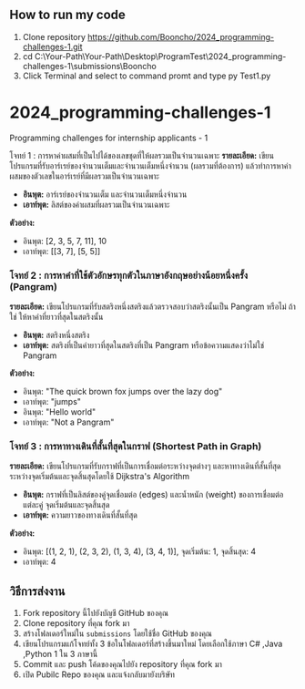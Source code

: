 ## How to run my code 
1. Clone repository https://github.com/Booncho/2024_programming-challenges-1.git
2. cd C:\Your-Path\Your-Path\Desktop\ProgramTest\2024_programming-challenges-1\submissions\Booncho
3. Click Terminal and select to command promt and type py Test1.py 




# 2024_programming-challenges-1
Programming challenges for internship applicants - 1

โจทย์ 1 : การหาค่าผสมที่เป็นไปได้ของเลขชุดที่ให้ผลรวมเป็นจำนวนเฉพาะ
**รายละเอียด:** เขียนโปรแกรมที่รับอาร์เรย์ของจำนวนเต็มและจำนวนเต็มหนึ่งจำนวน (ผลรวมที่ต้องการ) แล้วทำการหาค่าผสมของตัวเลขในอาร์เรย์ที่มีผลรวมเป็นจำนวนเฉพาะ
- **อินพุต:** อาร์เรย์ของจำนวนเต็ม และจำนวนเต็มหนึ่งจำนวน
- **เอาท์พุต:** ลิสต์ของค่าผสมที่ผลรวมเป็นจำนวนเฉพาะ

**ตัวอย่าง:**
- อินพุต: [2, 3, 5, 7, 11], 10
- เอาท์พุต: [[3, 7], [5, 5]]


### โจทย์ 2 : การหาคำที่ใช้ตัวอักษรทุกตัวในภาษาอังกฤษอย่างน้อยหนึ่งครั้ง (Pangram)
**รายละเอียด:** เขียนโปรแกรมที่รับสตริงหนึ่งสตริงแล้วตรวจสอบว่าสตริงนั้นเป็น Pangram หรือไม่ ถ้าใช่ ให้หาคำที่ยาวที่สุดในสตริงนั้น
- **อินพุต:** สตริงหนึ่งสตริง
- **เอาท์พุต:** สตริงที่เป็นคำยาวที่สุดในสตริงที่เป็น Pangram หรือข้อความแสดงว่าไม่ใช่ Pangram

**ตัวอย่าง:**
- อินพุต: "The quick brown fox jumps over the lazy dog"
- เอาท์พุต: "jumps"
- อินพุต: "Hello world"
- เอาท์พุต: "Not a Pangram"


### โจทย์ 3 : การหาทางเดินที่สั้นที่สุดในกราฟ (Shortest Path in Graph)
**รายละเอียด:** เขียนโปรแกรมที่รับกราฟที่เป็นการเชื่อมต่อระหว่างจุดต่างๆ และหาทางเดินที่สั้นที่สุดระหว่างจุดเริ่มต้นและจุดสิ้นสุดโดยใช้ Dijkstra's Algorithm
- **อินพุต:** กราฟที่เป็นลิสต์ของคู่จุดเชื่อมต่อ (edges) และน้ำหนัก (weight) ของการเชื่อมต่อแต่ละคู่ จุดเริ่มต้นและจุดสิ้นสุด
- **เอาท์พุต:** ความยาวของทางเดินที่สั้นที่สุด

**ตัวอย่าง:**
- อินพุต: [(1, 2, 1), (2, 3, 2), (1, 3, 4), (3, 4, 1)], จุดเริ่มต้น: 1, จุดสิ้นสุด: 4
- เอาท์พุต: 4


## วิธีการส่งงาน
1. Fork repository นี้ไปยังบัญชี GitHub ของคุณ
2. Clone repository ที่คุณ fork มา
3. สร้างโฟลเดอร์ใหม่ใน `submissions` โดยใช้ชื่อ GitHub ของคุณ
4. เขียนโปรแกรมแก้โจทย์ทั้ง 3 ข้อในโฟลเดอร์ที่สร้างขึ้นมาใหม่ โดยเลือกใช้ภาษา C# ,Java ,Python 1 ใน 3 ภาษานี้ 
5. Commit และ push โค้ดของคุณไปยัง repository ที่คุณ fork มา
6. เปิด Pubilc Repo ของคุณ และแจ้งกลับมายังบริษัท
